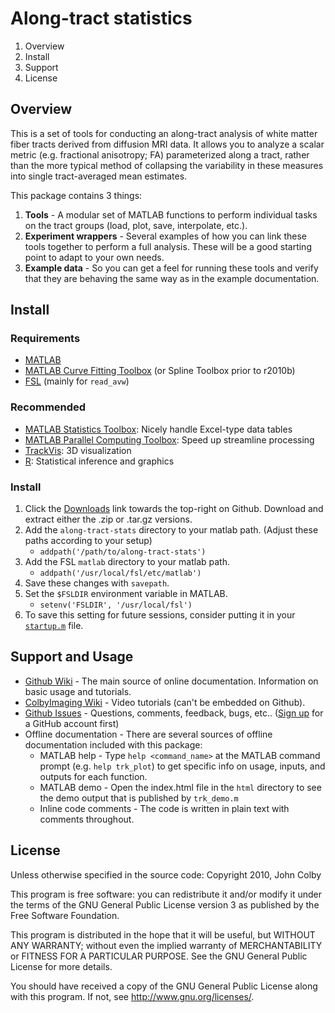 Along-tract statistics
========================
1. Overview
2. Install
3. Support
4. License

Overview
--------
This is a set of tools for conducting an along-tract analysis of white matter fiber tracts derived from diffusion MRI data. It allows you to analyze a scalar metric (e.g. fractional anisotropy; FA) parameterized along a tract, rather than the more typical method of collapsing the variability in these measures into single tract-averaged mean estimates.

This package contains 3 things:

1. **Tools** - A modular set of MATLAB functions to perform individual tasks on the tract groups (load, plot, save, interpolate, etc.).
2. **Experiment wrappers** - Several examples of how you can link these tools together to perform a full analysis. These will be a good starting point to adapt to your own needs.
3. **Example data** - So you can get a feel for running these tools and verify that they are behaving the same way as in the example documentation.

Install
-------
### Requirements

- [MATLAB](http://www.mathworks.com/products/matlab)
- [MATLAB Curve Fitting Toolbox](http://www.mathworks.com/products/curvefitting) (or Spline Toolbox prior to r2010b)
- [FSL](http://www.fmrib.ox.ac.uk/fsl) (mainly for `read_avw`)

### Recommended
- [MATLAB Statistics Toolbox](http://www.mathworks.com/products/statistics): Nicely handle Excel-type data tables
- [MATLAB Parallel Computing Toolbox](http://www.mathworks.com/products/parallel-computing): Speed up streamline processing
- [TrackVis](http://www.trackvis.org): 3D visualization
- [R](http://www.r-project.org): Statistical inference and graphics
 
### Install
1. Click the [Downloads](http://github.com/johncolby/along-tract-stats/archives/master) link towards the top-right on Github. Download and extract either the .zip or .tar.gz versions.
2. Add the `along-tract-stats` directory to your matlab path. (Adjust these paths according to your setup)
    - `addpath('/path/to/along-tract-stats')`
3. Add the FSL `matlab` directory to your matlab path.
    - `addpath('/usr/local/fsl/etc/matlab')`
4. Save these changes with `savepath`.
5. Set the `$FSLDIR` environment variable in MATLAB.
    - `setenv('FSLDIR', '/usr/local/fsl')`
6. To save this setting for future sessions, consider putting it in your [`startup.m`](http://www.mathworks.com/help/techdoc/ref/startup.html) file.

Support and Usage
-----------------
- [Github Wiki](http://github.com/johncolby/along-tract-stats/wiki) - The main source of online documentation. Information on basic usage and tutorials.
- [ColbyImaging Wiki](http://www.colbyimaging.com/wiki/neuroimaging/along-tract-stats) - Video tutorials (can't be embedded on Github).
- [Github Issues](http://github.com/johncolby/along-tract-stats/issues) - Questions, comments, feedback, bugs, etc.. ([Sign up](https://github.com/signup/free) for a GitHub account first)
- Offline documentation - There are several sources of offline documentation included with this package:
    - MATLAB help - Type `help <command_name>` at the MATLAB command prompt (e.g. `help trk_plot`) to get specific info on usage, inputs, and outputs for each function.
    - MATLAB demo - Open the index.html file in the `html` directory to see the demo output that is published by `trk_demo.m`
    - Inline code comments - The code is written in plain text with comments throughout. 

License
-------
Unless otherwise specified in the source code:
Copyright 2010, John Colby

This program is free software: you can redistribute it and/or modify it under the terms of the GNU General Public License version 3 as published by the Free Software Foundation.

This program is distributed in the hope that it will be useful, but WITHOUT ANY WARRANTY; without even the implied warranty of MERCHANTABILITY or FITNESS FOR A PARTICULAR PURPOSE.  See the GNU General Public License for more details.

You should have received a copy of the GNU General Public License along with this program.  If not, see <http://www.gnu.org/licenses/>.